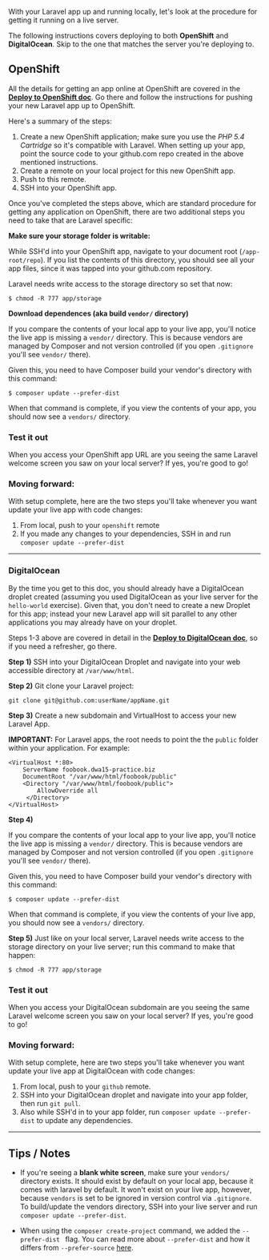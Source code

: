 With your Laravel app up and running locally, let's look at the procedure for getting it running on a live server.

The following instructions covers deploying to both **OpenShift** and **DigitalOcean**. Skip to the one that matches the server you're deploying to.




## OpenShift

All the details for getting an app online at OpenShift are covered in the **[Deploy to OpenShift doc](https://github.com/susanBuck/notes/blob/master/07_Version_Control/11_Deploy_to_OpenShift.md)**. Go there and follow the instructions for pushing your new Laravel app up to OpenShift.

Here's a summary of the steps:

1. Create a new OpenShift application; make sure you use the *PHP 5.4 Cartridge* so it's compatible with Laravel. When setting up your app, point the source code to your github.com repo created in the above mentioned instructions.
2. Create a remote on your local project for this new OpenShift app.
3. Push to this remote.
4. SSH into your OpenShift app.

Once you've completed the steps above, which are standard procedure for getting any application on OpenShift, there are two additional steps you need to take that are Laravel specific:

__Make sure your storage folder is writable:__

While SSH'd into your OpenShift app, navigate to your document root (`/app-root/repo`). If you list the contents of this directory, you should see all your app files, since it was tapped into your github.com repository.

Laravel needs write access to the storage directory so set that now:

	$ chmod -R 777 app/storage

__Download dependences (aka build `vendor/` directory)__
 
If you compare the contents of your local app to your live app, you'll notice the live app is missing a `vendor/` directory. This is because vendors are managed by Composer and not version controlled (if you open `.gitignore` you'll see `vendor/` there).

Given this, you need to have Composer build your vendor's directory with this command:

	$ composer update --prefer-dist
	
When that command is complete, if you view the contents of your app, you should now see a `vendors/` directory.

### Test it out

When you access your OpenShift app URL are you seeing the same Laravel welcome screen you saw on your local server? If yes, you're good to go!



### Moving forward:

With setup complete, here are the two steps you'll take whenever you want update your live app with code changes:

1. From local, push to your `openshift` remote
2. If you made any changes to your dependencies, SSH in and run `composer update --prefer-dist`

---


### DigitalOcean

By the time you get to this doc, you should already have a DigitalOcean droplet created (assuming you used DigitalOcean as your live server for the `hello-world` exercise). Given that, you don't need to create a new Droplet for this app; instead your new Laravel app will sit parallel to any other applications you may already have on your droplet.

Steps 1-3 above are covered in detail in the **[Deploy to DigitalOcean doc](https://github.com/susanBuck/notes/blob/master/07_Version_Control/10_Deploy_to_Digital_Ocean.md)**, so if you need a refresher, go there.

__Step 1)__ SSH into your DigitalOcean Droplet and navigate into your web accessible directory at `/var/www/html`.

__Step 2)__ Git clone your Laravel project: 

	git clone git@github.com:userName/appName.git

__Step 3)__ Create a new subdomain and VirtualHost to access your new Laravel App. 

**IMPORTANT:** For Laravel apps, the root needs to point the the `public` folder within your application. For example:

	<VirtualHost *:80>
		ServerName foobook.dwa15-practice.biz
		DocumentRoot "/var/www/html/foobook/public"
		<Directory "/var/www/html/foobook/public">
			AllowOverride all
		 </Directory>
	</VirtualHost>	

__Step 4)__ 
 
If you compare the contents of your local app to your live app, you'll notice the live app is missing a `vendor/` directory. This is because vendors are managed by Composer and not version controlled (if you open `.gitignore` you'll see `vendor/` there).

Given this, you need to have Composer build your vendor's directory with this command:

	$ composer update --prefer-dist
	
When that command is complete, if you view the contents of your live app, you should now see a `vendors/` directory.

__Step 5)__
Just like on your local server, Laravel needs write access to the storage directory on your live server; run this command to make that happen:

	$ chmod -R 777 app/storage

### Test it out

When you access your DigitalOcean subdomain are you seeing the same Laravel welcome screen you saw on your local server? If yes, you're good to go!



### Moving forward:

With setup complete, here are two steps you'll take whenever you want update your live app at DigitalOcean with code changes:

1. From local, push to your `github` remote.
2. SSH into your DigitalOcean droplet and navigate into your app folder, then run `git pull`.
2. Also while SSH'd in to your app folder, run `composer update --prefer-dist` to update any dependencies.



---

## Tips / Notes

* If you're seeing a **blank white screen**, make sure your `vendors/` directory exists. It should exist by default on your local app, because it comes with laravel by default. It won't exist on your live app, however, because `vendors` is set to be ignored in version control via `.gitignore`. To build/update the vendors directory, SSH into your live server and run `composer update --prefer-dist`.

* When using the `composer create-project` command, we added the `--prefer-dist ` flag. You can read more about `--prefer-dist` and how it differs from `--prefer-source` [here](https://getcomposer.org/doc/03-cli.md#install).

